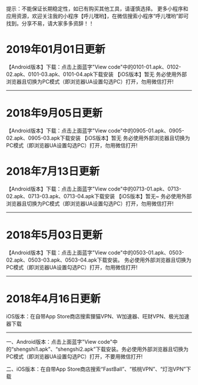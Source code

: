 提示：不能保证长期稳定性，如已有购买其他工具，请谨慎选择。
更多小程序和应用资源，欢迎关注我的小程序【呼儿嘿哟】，在微信搜索小程序“呼儿嘿哟”即可找到。分享不易，请大家多多资辞！！

# 2019年01月01日更新
【Android版本】下载：点击上面蓝字"View code"中的0101-01.apk、0102-02.apk、0101-03.apk、0101-04.apk下载安装
【iOS版本】暂无
务必使用外部浏览器且切换为PC模式（即浏览器UA设置勾选PC）打开，勿用微信打开!

----------------------------------------------------------
# 2018年9月05日更新
【Android版本】下载：点击上面蓝字"View code"中的0905-01.apk、0905-02.apk、0905-03.apk下载安装
【iOS版本】暂无
务必使用外部浏览器且切换为PC模式（即浏览器UA设置勾选PC）打开，勿用微信打开!

# 2018年7月13日更新
【Android版本】下载：点击上面蓝字"View code"中的0713-01.apk、0713-02.apk、0713-03.apk、0713-04.apk下载安装
 【iOS版本】暂无~
 务必使用外部浏览器且切换为PC模式（即浏览器UA设置勾选PC）打开，勿用微信打开! 

----------------------------------------------------------
# 2018年5月03日更新
【Android版本】下载：点击上面蓝字"View code"中的0503-01.apk、0503-02.apk、0503-03.apk、0503-04.apk下载安装。
务必使用外部浏览器且切换为PC模式（即浏览器UA设置勾选PC）打开，勿用微信打开! 

----------------------------------------------------------
# 2018年4月16日更新
iOS版本：在自带App Store商店搜索狸猫VPN、W加速器、旺财VPN、极光加速器下载

----------------------------------------------------------
 一、Android版本：点击上面蓝字"View code"中的“shengshi1.apk”、“shengshi2.apk”下载安装。务必使用外部浏览器且切换为PC模式（即浏览器UA设置勾选PC）打开，不要用微信打开! 

二、iOS版本：在自带App Store商店搜索“FastBall”、“核桃VPN”、“灯泡VPN”下载
